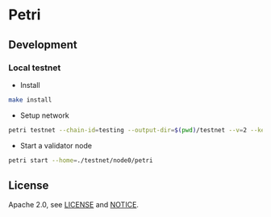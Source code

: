 # Petri


## Development

### Local testnet
* Install
```sh
make install
```
* Setup network
```sh
petri testnet --chain-id=testing --output-dir=$(pwd)/testnet --v=2 --keyring-backend=test --commit-timeout=1500ms --minimum-gas-prices=""
```
* Start a validator node
```sh
petri start --home=./testnet/node0/petri
```

## License

Apache 2.0, see [LICENSE](./LICENSE) and [NOTICE](./NOTICE).

